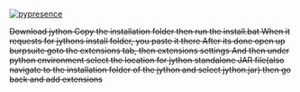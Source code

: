 [![pypresence](https://img.shields.io/badge/using-pypresence-00bb88.svg?style=for-the-badge&logo=discord&logoWidth=20)](https://github.com/qwertyquerty/pypresence)

~~Download jython
Copy the installation folder then run the install.bat
When it requests for jythons install folder, you paste it there
After its done open up burpsuite goto the extensions tab, then extensions settings
And then under python environment select the location for jython standalone JAR file(also navigate to the installation folder of the jython and select jython.jar)
then go back and add extensions~~